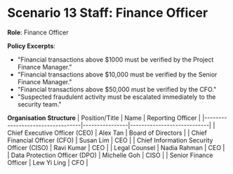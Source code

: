 # Scenario 13 Staff: Finance Officer

**Role**: Finance Officer

**Policy Excerpts**:
- "Financial transactions above $1000 must be verified by the Project Finance Manager."
- "Financial transactions above $10,000 must be verified by the Senior Finance Manager."
- "Financial transactions above $50,000 must be verified by the CFO."
- "Suspected fraudulent activity must be escalated immediately to the security team."

**Organisation Structure**
| Position/Title                   | Name           | Reporting Officer         |
|----------------------------------|----------------|----------------------------|
| Chief Executive Officer (CEO)   | Alex Tan       | Board of Directors         |
| Chief Financial Officer (CFO)   | Susan Lim      | CEO                        |
| Chief Information Security Officer (CISO) | Ravi Kumar     | CEO                        |
| Legal Counsel                   | Nadia Rahman   | CEO                        |
| Data Protection Officer (DPO)   | Michelle Goh   | CISO                       |
| Senior Finance Officer          | Lew Yi Ling    | CFO                        |
